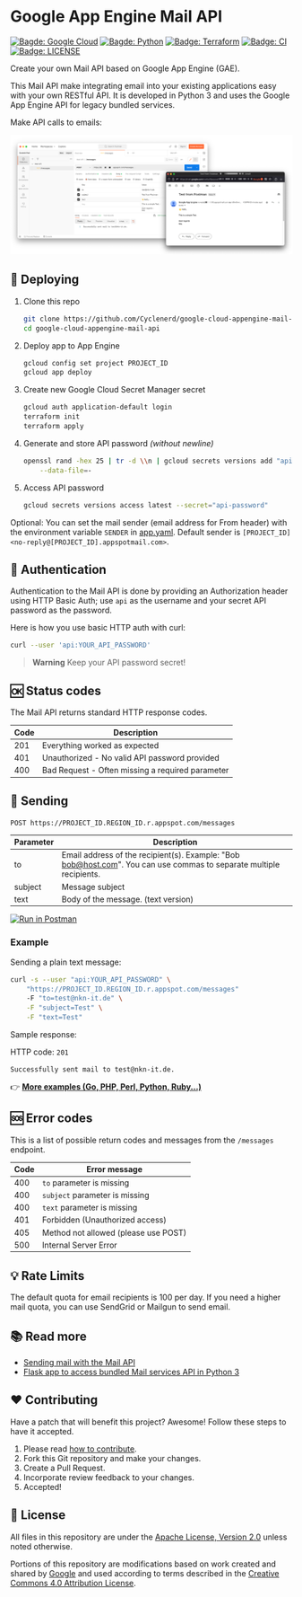 # Google App Engine Mail API

[![Bagde: Google Cloud](https://img.shields.io/badge/Google%20Cloud-%234285F4.svg?logo=google-cloud&logoColor=white)](https://github.com/Cyclenerd/google-cloud-appengine-mail-api#readme)
[![Bagde: Python](https://img.shields.io/badge/Python-3670A0?logo=python&logoColor=ffdd54)](https://github.com/Cyclenerd/google-cloud-appengine-mail-api#readme)
[![Badge: Terraform](https://img.shields.io/badge/Terraform-%235835CC.svg?logo=terraform&logoColor=white)](https://github.com/Cyclenerd/google-cloud-appengine-mail-api#readme)
[![Badge: CI](https://github.com/Cyclenerd/google-cloud-appengine-mail-api/actions/workflows/ci.yml/badge.svg)](https://github.com/Cyclenerd/google-cloud-appengine-mail-api/actions/workflows/ci.yml)
[![Badge: LICENSE](https://img.shields.io/github/license/cyclenerd/google-cloud-appengine-mail-api)](https://github.com/Cyclenerd/google-cloud-appengine-mail-api/blob/master/LICENSE)

Create your own Mail API based on Google App Engine (GAE).

This Mail API make integrating email into your existing applications easy with your own RESTful API.
It is developed in Python 3 and uses the Google App Engine API for legacy bundled services.

Make API calls to emails:

![Screenshot: Postman Mail API and Google Mail](./img/api-to-mail.png)


## 🏃 Deploying

1. Clone this repo
    ```bash
    git clone https://github.com/Cyclenerd/google-cloud-appengine-mail-api.git
    cd google-cloud-appengine-mail-api
1. Deploy app to App Engine
    ```bash
    gcloud config set project PROJECT_ID
    gcloud app deploy
    ```
1. Create new Google Cloud Secret Manager secret
    ```bash
    gcloud auth application-default login
    terraform init
    terraform apply
    ````
1. Generate and store API password *(without newline)*
    ```bash
    openssl rand -hex 25 | tr -d \\n | gcloud secrets versions add "api-password" \
        --data-file=-
    ```
1. Access API password
    ```bash
    gcloud secrets versions access latest --secret="api-password"
    ```

Optional:
You can set the mail sender (email address for From header) with the environment variable `SENDER` in [app.yaml](./app.yaml).
Default sender is `[PROJECT_ID] <no-reply@[PROJECT_ID].appspotmail.com>`.


## 🔑 Authentication

Authentication to the Mail API is done by providing an Authorization header using HTTP Basic Auth; use `api` as the username and your secret API password as the password.

Here is how you use basic HTTP auth with curl:

```bash
curl --user 'api:YOUR_API_PASSWORD'
```

> **Warning**
> Keep your API password secret! 


## 🆗 Status codes

The Mail API returns standard HTTP response codes.

| Code | Description                                      |
|------|--------------------------------------------------|
| 201  | Everything worked as expected                    |
| 401  | Unauthorized - No valid API password provided    |
| 400  | Bad Request - Often missing a required parameter |


## 📨 Sending

```text
POST https://PROJECT_ID.REGION_ID.r.appspot.com/messages
```

| Parameter | Description |
|-----------|-------------|
| to        | Email address of the recipient(s). Example: "Bob <bob@host.com>". You can use commas to separate multiple recipients. |
| subject   | Message subject | 
| text      | Body of the message. (text version) |

[![Run in Postman](https://run.pstmn.io/button.svg)](https://god.gw.postman.com/run-collection/27209799-10be5b51-0e87-40b6-b296-3f6e5171b065?action=collection%2Ffork&collection-url=entityId%3D27209799-10be5b51-0e87-40b6-b296-3f6e5171b065%26entityType%3Dcollection%26workspaceId%3D2f69452f-4a42-4034-9954-d1d38e17ef0a)

### Example

Sending a plain text message:

```bash
curl -s --user "api:YOUR_API_PASSWORD" \
    "https://PROJECT_ID.REGION_ID.r.appspot.com/messages"
    -F "to=test@nkn-it.de" \
    -F "subject=Test" \
    -F "text=Test"
```

Sample response:

HTTP code: `201`

```text
Successfully sent mail to test@nkn-it.de.
```

👉 **[More examples (Go, PHP, Perl, Python, Ruby...)](./examples/)**


## 🆘 Error codes

This is a list of possible return codes and messages from the `/messages` endpoint.

| Code | Error message                        |
|------|--------------------------------------|
| 400  | `to` parameter is missing            |
| 400  | `subject` parameter is missing       |
| 400  | `text` parameter is missing          |
| 401  | Forbidden (Unauthorized access)      |
| 405  | Method not allowed (please use POST) |
| 500  | Internal Server Error                |


## 💡 Rate Limits

The default quota for email recipients is 100 per day.
If you need a higher mail quota, you can use SendGrid or Mailgun to send email.


## 📚 Read more

* [Sending mail with the Mail API](https://cloud.google.com/appengine/docs/standard/services/mail/sending-mail-with-mail-api)
* [Flask app to access bundled Mail services API in Python 3](
https://github.com/GoogleCloudPlatform/python-docs-samples/tree/main/appengine/standard_python3/bundled-services/mail/flask)


## ❤️ Contributing

Have a patch that will benefit this project?
Awesome! Follow these steps to have it accepted.

1. Please read [how to contribute](CONTRIBUTING.md).
1. Fork this Git repository and make your changes.
1. Create a Pull Request.
1. Incorporate review feedback to your changes.
1. Accepted!


## 📜 License

All files in this repository are under the [Apache License, Version 2.0](LICENSE) unless noted otherwise.

Portions of this repository are modifications based on work created and shared by [Google](https://developers.google.com/readme/policies)
and used according to terms described in the [Creative Commons 4.0 Attribution License](https://creativecommons.org/licenses/by/4.0/).